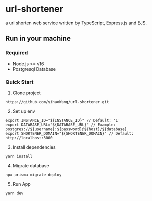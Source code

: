 # url-shortener
a url shorten web service written by TypeScript, Express.js and EJS.

## Run in your machine

### Required

- Node.js >= v16
- Postgresql Database

### Quick Start

1. Clone project
```shell
https://github.com/yihaoWang/url-shortener.git
```

2. Set up env

```shell
export INSTANCE_ID="${INSTANCE_ID}" // Default: '1'
export DATABASE_URL="${DATABASE_URL}" // Example: postgres://${username}:${password}@${host}/${database}
export SHORTENER_DOMAIN="${SHORTENER_DOMAIN}" // Default: http://localhost:3000
```

3. Install dependencies

```shell
yarn install
```

4. Migrate database

```shell
npx prisma migrate deploy
```

5. Run App

```shell
yarn dev
```
